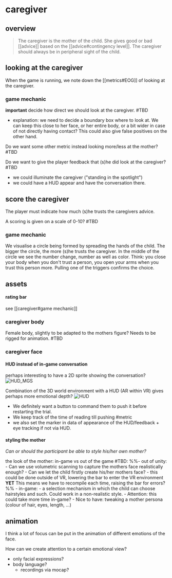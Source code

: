 # caregiver
## overview
>The caregiver is the mother of the child.
>	She gives good or bad [[advice]] based on the [[advice#contingency level]].
>	The caregiver should always be in peripheral sight of the child.


## looking at the caregiver
When the game is running, we note down the [[metrics#EOG]] of looking at the caregiver.

### game mechanic

**important** decide how direct we should look at the caregiver. #TBD
- explanation: we need to decide a boundary box where to look at. We can keep this close to her face, or her entire body, or a bit wider in case of not directly having contact? This could also give false positives on the other hand.

Do we want some other metric instead looking more/less at the mother? #TBD 

Do we want to give the player feedback that (s)he did look at the caregiver? #TBD 
- we could illuminate the caregiver ("standing in the spotlight")
- we could have a HUD appear and have the conversation there.

## score the caregiver
The player must indicate how much (s)he trusts the caregivers advice. 

A scoring is given on a scale of 0-10? #TBD

### game mechanic
We visualise a circle being formed by spreading the hands of the child. The bigger the circle, the more (s)he trusts the caregiver. In the middle of the circle we see the number change, number as well as color.
Think: you close your body when you don't trust a person, you open your arms when you trust this person more.
Pulling one of the triggers confirms the choice. 

## assets

#### rating bar
 see [[caregiver#game mechanic]]

### caregiver body
Female body, slightly to be adapted to the mothers figure?
Needs to be rigged for animation.
#TBD

### caregiver face
#### HUD instead of in-game conversation
perhaps interesting to have a 2D sprite showing the conversation? ![HUD_MGS](MGS1_Codec_2.jpg) 

Combination of the 3D world environment with a HUD (AR within VR) gives perhaps more emotional depth?
![HUD](hud.jpg)

- We definitely want a button to command them to push it before restarting the trial. 
- We keep track of the time of reading till pushing #metric
- we also set the marker in data of appearance of the HUD/feedback + eye tracking if not via HUD.

#### styling the mother

*Can or should the participant be able to style his/her own mother?*

the look of the mother: in-game vs out of the game #TBD:
	%%- out of unity:
		- Can we use volumetric scanning to capture the mothers face realistically enough?
		- Can we let the child firstly create his/her mothers face?
			- this could be done outside of VR, lowering the bar to enter the VR environment **YET** This means we have to recompile each time, raising the bar for errors?%%
	- in-game:
		- a selection mechanism in which the child can choose hairstyles and such. Could work in a non-realistic style.
		- Attention: this could take more time in-game?
	- Nice to have: tweaking a mother persona (colour of hair, eyes, length, ...)

## animation
I think a lot of focus can be put in the animation of different emotions of the face. 

How can we create attention to a certain emotional view?
- only facial expressions?
- body language?
	- recordings via mocap?
